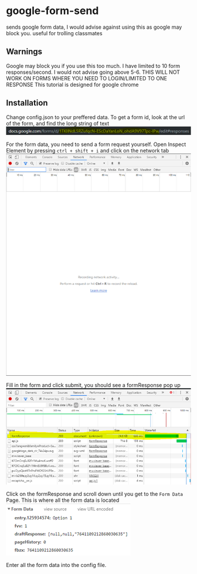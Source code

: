 # google-form-send
 sends google form data, I would advise against using this as google may block you. useful for trolling classmates

## Warnings
Google may block you if you use this too much. I have limited to 10 form responses/second. I would not advise going above 5-6.
THIS WILL NOT WORK ON FORMS WHERE YOU NEED TO LOGIN/LIMITED TO ONE RESPONSE
This tutorial is designed for google chrome

## Installation
Change config.json to your preffered data.
To get a form id, look at the url of the form, and find the long string of text
![how to get form id](https://raw.githubusercontent.com/OverHash/form-spammer/master/images/formId.png)

For the form data, you need to send a form request yourself. Open Inspect Element by pressing `ctrl + shift + i` and click on the network tab
![how to get inspect element open](https://raw.githubusercontent.com/OverHash/form-spammer/master/images/inspectElement.png)

Fill in the form and click submit, you should see a formResponse pop up
![get form response](https://raw.githubusercontent.com/OverHash/form-spammer/master/images/formResponse.png)

Click on the formResponse and scroll down until you get to the `Form Data` Page. This is where all the form data is located
![get form data](https://raw.githubusercontent.com/OverHash/form-spammer/master/images/formData.png)

Enter all the form data into the config file.